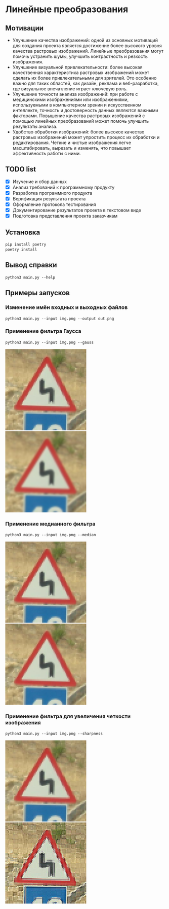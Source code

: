 # Линейные преобразования

## Мотивации
- Улучшение качества изображений: одной из основных мотиваций для создания проекта является достижение более высокого уровня качества растровых изображений. Линейные преобразования могут помочь устранить шумы, улучшить контрастность и резкость изображения.
- Улучшение визуальной привлекательности: более высокая качественная характеристика растровых изображений может сделать их более привлекательными для зрителей. Это особенно важно для таких областей, как дизайн, реклама и веб-разработка, где визуальное впечатление играет ключевую роль.
- Улучшение точности анализа изображений: при работе с медицинскими изображениями или изображениями, используемыми в компьютерном зрении и искусственном интеллекте, точность и достоверность данных являются важными факторами. Повышение качества растровых изображений с помощью линейных преобразований может помочь улучшить результаты анализа.
- Удобство обработки изображений: более высокое качество растровых изображений может упростить процесс их обработки и редактирования. Четкие и чистые изображения легче масштабировать, вырезать и изменять, что повышает эффективность работы с ними.

## TODO list
- [x] Изучение и сбор данных
- [x] Анализ требований к программному продукту
- [x] Разработка программного продукта
- [x] Верификация результата проекта
- [x] Оформление протокола тестирования
- [x] Документирование результатов проекта в текстовом виде
- [x] Подготовка представления проекта заказчикам
      
## Установка
```
pip install poetry
poetry install
```

## Вывод справки
```
python3 main.py --help
```

## Примеры запусков
### Изменение имён входных и выходных файлов
```
python3 main.py --input img.png --output out.png
```
### Применение фильтра Гаусса
```
python3 main.py --input img.png --gauss
```
![Исходное изображение](https://github.com/VetaShine/Linear-Transformations/blob/main/Examples%20of%20work/input.png) ![Выходное изображение](https://github.com/VetaShine/Linear-Transformations/blob/main/Examples%20of%20work/gauss.png)

### Применение медианного фильтра
```
python3 main.py --input img.png --median
```
![Исходное изображение](https://github.com/VetaShine/Linear-Transformations/blob/main/Examples%20of%20work/input.png) ![Выходное изображение](https://github.com/VetaShine/Linear-Transformations/blob/main/Examples%20of%20work/median.png)

### Применение фильтра для увеличения четкости изображения
```
python3 main.py --input img.png --sharpness
```
![Исходное изображение](https://github.com/VetaShine/Linear-Transformations/blob/main/Examples%20of%20work/input.png) ![Выходное изображение](https://github.com/VetaShine/Linear-Transformations/blob/main/Examples%20of%20work/sharpness.png)
